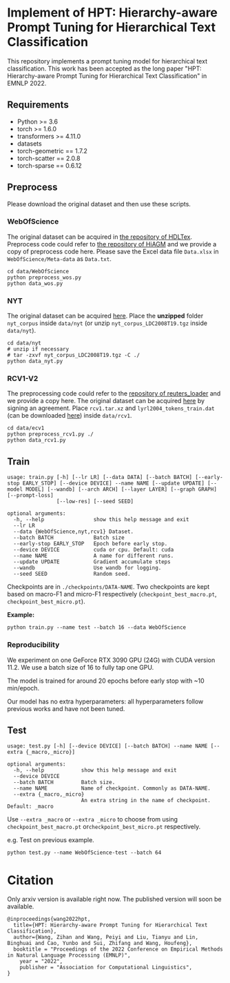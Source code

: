 # Implement of HPT: Hierarchy-aware Prompt Tuning for Hierarchical Text Classification
This repository implements a prompt tuning model for hierarchical text classification. 
This work has been accepted as the long paper "HPT: Hierarchy-aware Prompt Tuning for Hierarchical Text Classification"
in EMNLP 2022.

## Requirements

* Python >= 3.6
* torch >= 1.6.0
* transformers >= 4.11.0
* datasets
* torch-geometric == 1.7.2
* torch-scatter == 2.0.8
* torch-sparse == 0.6.12


## Preprocess

Please download the original dataset and then use these scripts.

### WebOfScience

The original dataset can be acquired in [the repository of HDLTex](https://github.com/kk7nc/HDLTex). Preprocess code could refer to [the repository of HiAGM](https://github.com/Alibaba-NLP/HiAGM) and we provide a copy of preprocess code here.
Please save the Excel data file `Data.xlsx` in `WebOfScience/Meta-data` as `Data.txt`.

```shell
cd data/WebOfScience
python preprocess_wos.py
python data_wos.py
```

### NYT

The original dataset can be acquired [here](https://catalog.ldc.upenn.edu/LDC2008T19).
Place the **unzipped** folder `nyt_corpus` inside `data/nyt` (or unzip `nyt_corpus_LDC2008T19.tgz` inside `data/nyt`).

```shell
cd data/nyt
# unzip if necessary
# tar -zxvf nyt_corpus_LDC2008T19.tgz -C ./
python data_nyt.py
```

### RCV1-V2

The preprocessing code could refer to the [repository of reuters_loader](https://github.com/ductri/reuters_loader) and we provide a copy here. The original dataset can be acquired [here](https://trec.nist.gov/data/reuters/reuters.html) by signing an agreement.
Place `rcv1.tar.xz` and `lyrl2004_tokens_train.dat` (can be downloaded [here](https://jmlr.csail.mit.edu/papers/volume5/lewis04a/a13-vector-files/lyrl2004_vectors_train.dat.gz)) inside `data/rcv1`.

```shell
cd data/ecv1
python preprocess_rcv1.py ./
python data_rcv1.py
```

## Train

```
usage: train.py [-h] [--lr LR] [--data DATA] [--batch BATCH] [--early-stop EARLY_STOP] [--device DEVICE] --name NAME [--update UPDATE] [--model MODEL] [--wandb] [--arch ARCH] [--layer LAYER] [--graph GRAPH] [--prompt-loss]
                [--low-res] [--seed SEED]

optional arguments:
  -h, --help                show this help message and exit
  --lr LR
  --data {WebOfScience,nyt,rcv1} Dataset.
  --batch BATCH             Batch size
  --early-stop EARLY_STOP   Epoch before early stop.
  --device DEVICE           cuda or cpu. Default: cuda
  --name NAME               A name for different runs.
  --update UPDATE           Gradient accumulate steps
  --wandb                   Use wandb for logging.
  --seed SEED               Random seed.
```

Checkpoints are in `./checkpoints/DATA-NAME`. Two checkpoints are kept based on macro-F1 and micro-F1 respectively 
(`checkpoint_best_macro.pt`, `checkpoint_best_micro.pt`).

**Example:**
```shell
python train.py --name test --batch 16 --data WebOfScience
```

### Reproducibility

We experiment on one GeForce RTX 3090 GPU (24G) with CUDA version $11.2$. We use a batch size of $16$ to fully tap one GPU.

The model is trained for around 20 epochs before early stop with ~10 min/epoch.

Our model has no extra hyperparameters: all hyperparameters follow previous works and have not been tuned.

## Test

```
usage: test.py [-h] [--device DEVICE] [--batch BATCH] --name NAME [--extra {_macro,_micro}]

optional arguments:
  -h, --help            show this help message and exit
  --device DEVICE
  --batch BATCH         Batch size.
  --name NAME           Name of checkpoint. Commonly as DATA-NAME.
  --extra {_macro,_micro}
                        An extra string in the name of checkpoint. Default: _macro
```

Use `--extra _macro` or `--extra _micro`  to choose from using `checkpoint_best_macro.pt` or`checkpoint_best_micro.pt` respectively.

e.g. Test on previous example.

```shell
python test.py --name WebOfScience-test --batch 64
```

# Citation
Only arxiv version is available right now. The published version will soon be available.
```
@inproceedings{wang2022hpt,
  title={HPT: Hierarchy-aware Prompt Tuning for Hierarchical Text Classification},
  author={Wang, Zihan and Wang, Peiyi and Liu, Tianyu and Lin, Binghuai and Cao, Yunbo and Sui, Zhifang and Wang, Houfeng},
  booktitle = "Proceedings of the 2022 Conference on Empirical Methods in Natural Language Processing (EMNLP)",
    year = "2022",
    publisher = "Association for Computational Linguistics",
}
```